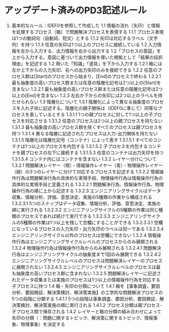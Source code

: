 # アップデート済みのPD3記述ルール

1. 基本的なルール：IDEF0を参照して作成した
	1.1 情報の流れ（矢印）と情報を処理するプロセス（箱）で問題解決プロセスを表現する
		1.1.1 プロセス表現は1つの動詞句（自動詞、短文）とする
		1.1.2 矢印は対応するラベル（文字列）を持つ
		1.1.3 任意の矢印は1つ以上のプロセスに接続している
	1.2 入力情報を左から入力する、出力情報を右から出力する
	1.2「プロセスの意図」を上から入力する。意図に基づいて出力情報を導いた根拠として「結果の採択理由」を記述する
	1.2 用いた「知識」「道具」を下から入力する
		1.2.1 箱には左か上下からの入力矢印、右への出力矢印のみを接続できる
		1.2.2 任意のプロセス群は[Start]のプロセスから始まり、[End]のプロセスで終わる
			1.2.2.1 最も抽象度の高いプロセス群または任意の階層化記号は2つ以上の[Start]を含まない
			1.2.2.1 最も抽象度の高いプロセス群または任意の階層化記号は2つ以上の[End]を含まない
		1.2.3 左右か下からの矢印には2つ以上のラベルを持たせられない
	1.3 階層化について
		1.3.1 階層化によって異なる抽象度のプロセスを入れ子状に記述する。階層化の親子関係は（IDEF0に準じて）同等なプロセスを表しているとする
			1.3.1.1 1つの親プロセスに対して1つ以上の子プロセスを対応させる
			1.3.1.2 任意のプロセスは2つ以上の親プロセスを持たない
			1.3.1.3 最も抽象度の高いプロセス群を除くすべてのプロセスは親プロセスを持つ
			1.3.1.4 異なる階層に記述されたプロセスは入力-出力関係を持たない
			1.3.1.5 階層化は階層化記号（コンテナ）によって表す
				1.3.1.5.1 すべてのコンテナは1つ以上のプロセスを内包する
				1.3.1.5.2 子プロセスを内包するコンテナを親プロセスの左下に接続する
				1.3.1.5.3 任意のコンテナは出力矢印を持つ
				1.3.1.5.4 コンテナ内にはコンテナを含まない
		1.3.2 レイヤー分けについて
			1.3.2.1 問題解決レイヤー（橙）・情報操作レイヤー（青）・物理操作レイヤー（緑）の3つのレイヤーに分けて対応するプロセスを記述する
			1.3.2.2 情報操作行為は問題解決行為の具体的な実現手段、物理操作行為は情報操作行為の具体的な実現手段と定義される
				1.3.2.2.1 問題解決行為、情報操作行為、物理操作行為の順に上から記述する
			1.3.2.3 エンジニアリングサイクルはデータ収集、情報分析、評価、意思決定、実施の5種類の作業から構成される
				1.3.2.3.1 5つのステップはデータ収集、情報分析、評価、意思決定、実施の順に実行される
				1.3.2.3.2 エンジニアリングサイクルの5種類の作業は同じ種類のプロセスであれば続けて実行できる
				1.3.2.3.3 エンジニアリングサイクルの5種類の作業は1つ以上を残して空欄にすることができる
					1.3.2.3.3.1 空欄になっているプロセスの入力矢印・出力矢印のラベルは同一である
				1.3.2.3.4 エンジニアリングサイクル以外のプロセスは空欄にできない
			1.3.2.4 情報操作行為はエンジニアリングサイクルレベルのプロセスからのみ展開される
			1.3.2.4 物理操作行為は情報操作行為からのみ展開される
				1.3.2.4.1 問題解決行為はエンジニアリングサイクルの抽象度まで1回のみ展開できる
				1.3.2.4.2 エンジニアリングサイクルレベルのプロセスは問題解決レイヤーのプロセスに展開されない
				1.3.2.4.3 エンジニアリングサイクルレベルのプロセスは最も抽象度の高いプロセス群に含まれない
			1.3.2.5 問題解決レイヤーに記述されたデータ収集または実施のプロセスは1つ以上の情報操作行為を対応する子プロセスに持つ
	1.4 箱・矢印の分類について
		1.4.1 箱を【事象調査、要因分析、要因検証、解決策検討、解決策実施】の工学的な問題解決プロセスの5つの段階に分類する
			1.4.1.1 5つの段階は事象調査、要因分析、要因検証、解決策検討、解決策実施の順に実行される
			1.4.1.2 プロセス分類は親プロセス-子プロセス間で保存される
		1.4.2 レイヤーと箱の分類の組み合わせによって矢印の分類（：問題に関するトピック、解決策に関するトピック、情報事象、物理事象）を決定する
